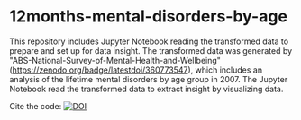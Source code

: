 # 12months-mental-disorders-by-age

This repository includes Jupyter Notebook reading the transformed data to prepare and set up for data insight.
The transformed data was generated by "ABS-National-Survey-of-Mental-Health-and-Wellbeing"(https://zenodo.org/badge/latestdoi/360773547), which includes an analysis of the lifetime mental disorders by age group in 2007.
The Jupyter Notebook read the transformed data to extract insight by visualizing data.

Cite the code: [![DOI](https://zenodo.org/badge/361084281.svg)](https://zenodo.org/badge/latestdoi/361084281)

